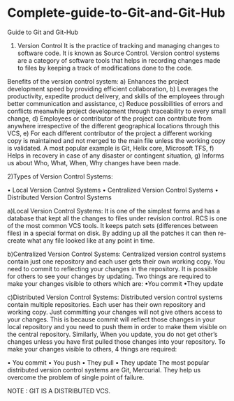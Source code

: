 # Complete-guide-to-Git-and-Git-Hub
Guide to Git and Git-Hub 


1)	Version Control
It is the practice of tracking and managing changes to software code.
It is known as Source Control. Version control systems are a category of software tools that helps in recording changes made to files by keeping a track of modifications done to the code. 

Benefits of the version control system:
a) Enhances the project development speed by providing efficient collaboration,
b) Leverages the productivity, expedite product delivery, and skills of the employees through better communication and assistance,
c) Reduce possibilities of errors and conflicts meanwhile project development through traceability to every small change,
d) Employees or contributor of the project can contribute from anywhere irrespective of the different geographical locations through this VCS,
e) For each different contributor of the project a different working copy is maintained and not merged to the main file unless the working copy is validated. A most popular example is Git, Helix core, Microsoft TFS,
f) Helps in recovery in case of any disaster or contingent situation,
g) Informs us about Who, What, When, Why changes have been made.

2)Types of Version Control Systems: 
 
•	Local Version Control Systems
•	Centralized Version Control Systems
•	Distributed Version Control Systems

a)Local Version Control Systems: It is one of the simplest forms and has a database that kept all the changes to files under revision control. RCS is one of the most common VCS tools. It keeps patch sets (differences between files) in a special format on disk. By adding up all the patches it can then re-create what any file looked like at any point in time. 

b)Centralized Version Control Systems: Centralized version control systems contain just one repository and each user gets their own working copy. You need to commit to reflecting your changes in the repository. It is possible for others to see your changes by updating. 
Two things are required to make your changes visible to others which are: 
 •You commit
 •They update
 
 c)Distributed Version Control Systems: Distributed version control systems contain multiple repositories. Each user has their own repository and working copy. Just committing     your changes will not give others access to your changes. This is because commit will reflect those changes in your local repository and you need to push them in order to make   them visible on the central repository. Similarly, When you update, you do not get other’s changes unless you have first pulled those changes into your repository. 
 To make your changes visible to others, 4 things are required: 
 
•	You commit
•	You push
•	They pull
•	They update
The most popular distributed version control systems are Git, Mercurial. They help us overcome the problem of single point of failure. 

NOTE : GIT IS A DISTRIBUTED VCS.





